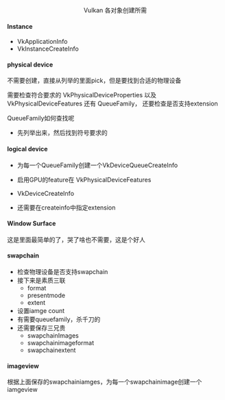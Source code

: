 <center>Vulkan 各对象创建所需</center>

#### Instance

+ VkApplicationInfo
+ VkInstanceCreateInfo



#### physical device

不需要创建，直接从列举的里面pick，但是要找到合适的物理设备

需要检查符合要求的 VkPhysicalDeviceProperties 以及 VkPhysicalDeviceFeatures 还有 QueueFamily， 还要检查是否支持extension

QueueFamily如何查找呢

+ 先列举出来，然后找到符号要求的



#### logical device

+ 为每一个QueueFamily创建一个VkDeviceQueueCreateInfo

+ 启用GPU的feature在 VkPhysicalDeviceFeatures
+ VkDeviceCreateInfo
+ 还需要在createinfo中指定extension



#### Window Surface

这是里面最简单的了，哭了啥也不需要，这是个好人



#### swapchain

+ 检查物理设备是否支持swapchain
+ 接下来是素质三联
  + format
  + presentmode
  + extent
+ 设置iamge count
+ 有需要queuefamily，杀千刀的
+ 还需要保存三兄贵
  + swapchainImages
  + swapchainimageformat
  + swapchainextent



#### imageview

根据上面保存的swapchainiamges，为每一个swapchainimage创建一个iamgeview

